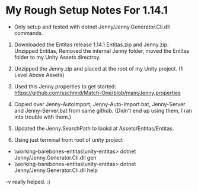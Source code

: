 # My Rough Setup Notes For 1.14.1

- Only setup and tested with dotnet Jenny/Jenny.Generator.Cli.dll commands.

1. Downloaded the Entitas release 1.14.1 Entitas.zip and Jenny.zip.
Unzipped Entitas, Removed the internal Jenny folder, moved the Entitas folder to my Unity Assets directroy.

2. Unzipped the Jenny.zip and placed at the root of my Unity project. (1 Level Above Assets)

3. Used this Jenny.properties to get started: https://github.com/sschmid/Match-One/blob/main/Jenny.properties

4. Copied over Jenny-AutoImport, Jenny-Auto-Import.bat, Jenny-Server and Jenny-Server.bat from same github. (Didn't end up using them, I ran into trouble with them.)

5. Updated the Jenny.SearchPath to lookd at Assets/Entitas/Entitas.


6. Using just terminal from root of unity project


- \working-barebones-entitas\unity-entitas> dotnet Jenny/Jenny.Generator.Cli.dll gen
- \working-barebones-entitas\unity-entitas> dotnet Jenny/Jenny.Generator.Cli.dll help

-v really helped. :)


